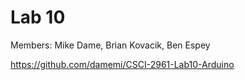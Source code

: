 # Lab 10

Members: Mike Dame, Brian Kovacik, Ben Espey

https://github.com/damemi/CSCI-2961-Lab10-Arduino